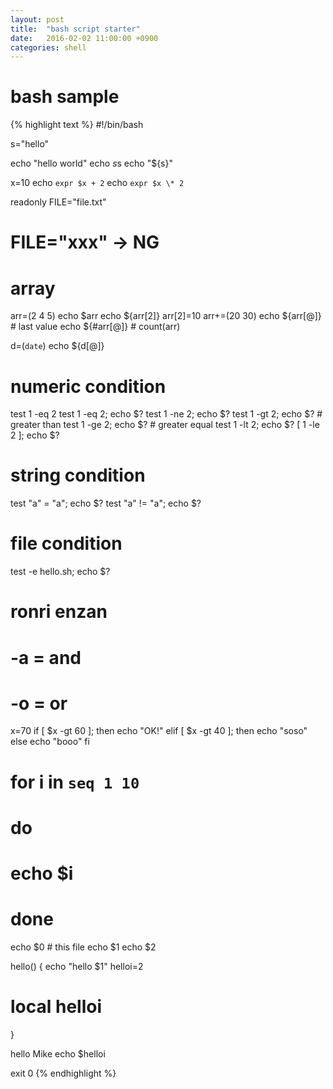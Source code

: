 ```yaml
---
layout: post
title:  "bash script starter"
date:   2016-02-02 11:00:00 +0900
categories: shell
---
```


# bash sample

{% highlight text %}
#!/bin/bash

s="hello"

echo "hello world"
echo $s$s
echo "${s}"

x=10
echo `expr $x + 2`
echo `expr $x \* 2`

readonly FILE="file.txt"
# FILE="xxx" -> NG

# array
arr=(2 4 5)
echo $arr
echo ${arr[2]}
arr[2]=10
arr+=(20 30)
echo ${arr[@]} # last value
echo ${#arr[@]} # count(arr)

d=(`date`)
echo ${d[@]}

# numeric condition
test 1 -eq 2
test 1 -eq 2; echo $?
test 1 -ne 2; echo $?
test 1 -gt 2; echo $? # greater than
test 1 -ge 2; echo $? # greater equal
test 1 -lt 2; echo $?
[ 1 -le 2 ]; echo $?

# string condition
test "a" = "a"; echo $?
test "a" != "a"; echo $?

# file condition
test -e hello.sh; echo $?

# ronri enzan
# -a = and
# -o = or

x=70
if [ $x -gt 60 ]; then
    echo "OK!"
elif [ $x -gt 40 ]; then
    echo "soso"
else
    echo "booo"
fi

# for i in `seq 1 10`
# do
#     echo $i
# done

echo $0 # this file
echo $1
echo $2

hello() {
  echo "hello $1"
  helloi=2
  # local helloi
}

hello Mike
echo $helloi

exit 0
{% endhighlight %}

